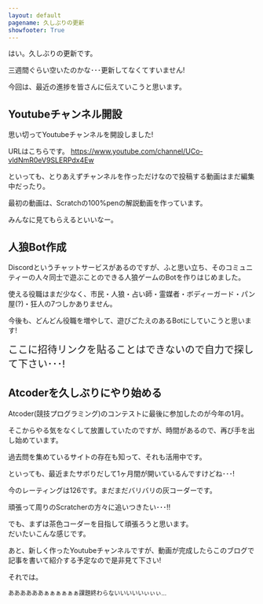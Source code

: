 ```yaml
---
layout: default
pagename: 久しぶりの更新
showfooter: True
---
```

はい。久しぶりの更新です。

三週間ぐらい空いたのかな･･･更新してなくてすいません!

今回は、最近の進捗を皆さんに伝えていこうと思います。

## Youtubeチャンネル開設
思い切ってYoutubeチャンネルを開設しました!

URLはこちらです。 https://www.youtube.com/channel/UCo-vldNmR0eV9SLERPdx4Ew

といっても、とりあえずチャンネルを作っただけなので投稿する動画はまだ編集中だったり。

最初の動画は、Scratchの100%penの解説動画を作っています。

みんなに見てもらえるといいなー。

## 人狼Bot作成
Discordというチャットサービスがあるのですが、ふと思い立ち、そのコミュニティーの人々同士で遊ぶことのできる人狼ゲームのBotを作りはじめました。

使える役職はまだ少なく、市民・人狼・占い師・霊媒者・ボディーガード・パン屋(?)・狂人の7つしかありません。

今後も、どんどん役職を増やして、遊びごたえのあるBotにしていこうと思います!

<span style="font-size:20px;">ここに招待リンクを貼ることはできないので自力で探して下さい･･･!</span>

## Atcoderを久しぶりにやり始める
Atcoder(競技プログラミング)のコンテストに最後に参加したのが今年の1月。

そこからやる気をなくして放置していたのですが、時間があるので、再び手を出し始めています。

過去問を集めているサイトの存在も知って、それも活用中です。

といっても、最近またサボりだして1ヶ月間が開いているんですけどね･･･!

今のレーティングは126です。まだまだバリバリの灰コーダーです。

頑張って周りのScratcherの方々に追いつきたい･･･!!

でも、まずは茶色コーダーを目指して頑張ろうと思います。
<br>
だいたいこんな感じです。

あと、新しく作ったYoutubeチャンネルですが、動画が完成したらこのブログで記事を書いて紹介する予定なので是非見て下さい!

それでは。

<span style="font-size:12px;">ああああああぁぁぁぁぁぁ課題終わらないいいいいぃぃぃ…</span>
